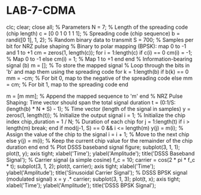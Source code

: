 # LAB-7-CDMA

clc;
clear;
close all;
% Parameters
N = 7; % Length of the spreading code (chip length)
c = [0 0 1 0 1 1 1]; % Spreading code (chip sequence)
b = randi([0 1], 1, 2); % Random binary data to transmit
S = 700; % Samples per bit for NRZ pulse shaping
% Binary to polar mapping (BPSK): map 0 to -1 and 1 to +1
cm = zeros(1, length(c));
for i = 1:length(c)
if c(i) == 0
cm(i) = -1; % Map 0 to -1
else
cm(i) = 1; % Map 1 to +1
end
end
% Information-bearing signal (b)
m = []; % To store the mapped signal
% Loop through the bits in 'b' and map them using the spreading code
for k = 1:length(b)
if b(k) == 0
mm = -cm; % For bit 0, map to the negative of the spreading code
else
mm = cm; % For bit 1, map to the spreading code
end

m = [m mm]; % Append the mapped sequence to 'm'
end
% NRZ Pulse Shaping: Time vector should span the total signal duration
t = (0:1/S:(length(b) * N * S) - 1); % Time vector (length of the signal in samples)
y = zeros(1, length(t)); % Initialize the output signal
i = 1; % Initialize the chip index
chip_duration = 1 / N; % Duration of each chip
for j = 1:length(t)
if i > length(m)
break;
end
if mod(j-1, S) == 0 && i <= length(m)
y(j) = m(i); % Assign the value of the chip to the signal
i = i + 1; % Move to the next chip
else
y(j) = m(i); % Keep the current chip value for the remainder of the chip duration
end
end
% Plot DSSS baseband signal
figure;
subplot(3, 1, 1);
plot(t, y);
axis tight;
xlabel('Time');
ylabel('Amplitude');
title('DSSS Baseband Signal');
% Carrier signal (a simple cosine)
f_c = 10;
carrier = cos(2 * pi * f_c * t);
subplot(3, 1, 2);
plot(t, carrier);
axis tight;
xlabel('Time');
ylabel('Amplitude');
title('Sinusoidal Carrier Signal');
% DSSS BPSK signal (modulated signal)
x = y .* carrier;
subplot(3, 1, 3);
plot(t, x);
axis tight;
xlabel('Time');
ylabel('Amplitude');
title('DSSS BPSK Signal');
